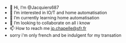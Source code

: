 - 👋 Hi, I’m @Jacquiers687
- 👀 I’m interested in IO/T and home automatisation
- 🌱 I’m currently learning home automatisation
- 💞️ I’m looking to collaborate on all i know
- 📫 How to reach me jp.chapelle@sfr.fr
- sorry i'm only french and be indulgent for my transation
